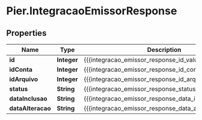 # Pier.IntegracaoEmissorResponse

## Properties
Name | Type | Description | Notes
------------ | ------------- | ------------- | -------------
**id** | **Integer** | {{{integracao_emissor_response_id_value}}} | [optional] 
**idConta** | **Integer** | {{{integracao_emissor_response_id_conta_value}}} | [optional] 
**idArquivo** | **Integer** | {{{integracao_emissor_response_id_arquivo_value}}} | [optional] 
**status** | **String** | {{{integracao_emissor_response_status_value}}} | [optional] 
**dataInclusao** | **String** | {{{integracao_emissor_response_data_inclusao_value}}} | [optional] 
**dataAlteracao** | **String** | {{{integracao_emissor_response_data_alteracao_value}}} | [optional] 


